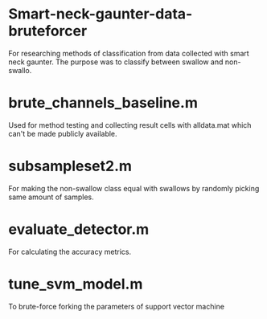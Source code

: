 # Smart-neck-gaunter-data-bruteforcer
For researching methods of classification from data collected with smart neck gaunter. The purpose was to classify between swallow and non-swallo.
# brute_channels_baseline.m
Used for method testing and collecting result cells with alldata.mat which can't be made publicly available. 
# subsampleset2.m
For making the non-swallow class equal with swallows by randomly picking same amount of samples.
# evaluate_detector.m
For calculating the accuracy metrics.
# tune_svm_model.m
To brute-force forking the parameters of support vector machine
